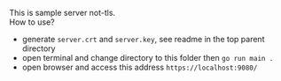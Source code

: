 This is sample server not-tls.     
How to use?
- generate `server.crt` and `server.key`, see readme in the top parent directory
- open terminal and change directory to this folder then `go run main .`
- open browser and access this address `https://localhost:9080/`